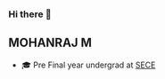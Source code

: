 ### Hi there 👋


## MOHANRAJ M ##


- 🎓 Pre Final year undergrad at [SECE][college]<br>

<!--
**mohanrajmdev/mohanrajmdev** is a ✨ _special_ ✨ repository because its `README.md` (this file) appears on your GitHub profile.

Here are some ideas to get you started:

- 🔭 I’m currently working on ...
- 🌱 I’m currently learning ...
- 👯 I’m looking to collaborate on ...
- 🤔 I’m looking for help with ...
- 💬 Ask me about ...
- 📫 How to reach me: ...
- 😄 Pronouns: ...
- ⚡ Fun fact: ...
-->
[college]:https://sece.ac.in/
